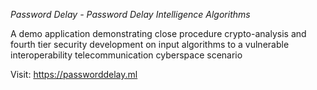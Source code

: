 *Password Delay - Password Delay Intelligence Algorithms*

A demo application demonstrating close procedure
crypto-analysis and fourth tier security development
on input algorithms to a vulnerable interoperability
telecommunication cyberspace scenario

Visit: https://passworddelay.ml
